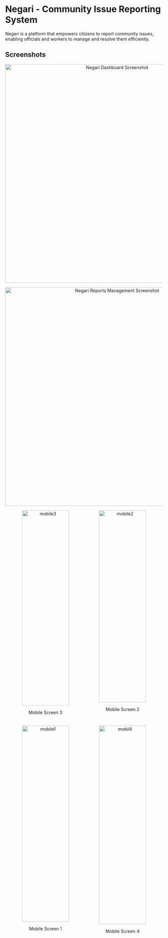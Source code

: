 # Negari - Community Issue Reporting System

Negari is a platform that empowers citizens to report community issues, enabling officials and workers to manage and resolve them efficiently.  


## Screenshots

<p align="center">
  <img src="https://github.com/user-attachments/assets/334b2606-a689-41b0-84b5-20c71058797e" alt="Negari Dashboard Screenshot" width="700" />
</p>

<p align="center">
  <img src="https://github.com/user-attachments/assets/b619908d-23ec-4644-9c3d-3cf8c545b9ff" alt="Negari Reports Management Screenshot" width="700" />
</p>
<div style="display: flex; flex-wrap: wrap; gap: 20px; justify-content: center;">

  <div style="flex: 0 0 45%; text-align: center;">
    <img width="150" height="624" alt="mobile3" src="https://github.com/user-attachments/assets/359cd89b-098e-4eb9-b354-877f1e080e5e" />
    <p>Mobile Screen 3</p>
  </div>

  <div style="flex: 0 0 45%; text-align: center;">
    <img width="150" height="614" alt="mobile2" src="https://github.com/user-attachments/assets/43f9635b-4fd7-462e-b41e-00187eae95ea" />
    <p>Mobile Screen 2</p>
  </div>

  <div style="flex: 0 0 45%; text-align: center;">
    <img width="150" height="627" alt="mobile1" src="https://github.com/user-attachments/assets/a6e77b5d-2694-4512-a7bd-a893a74de42f" />
    <p>Mobile Screen 1</p>
  </div>

  <div style="flex: 0 0 45%; text-align: center;">
    <img width="150" height="635" alt="mobil4" src="https://github.com/user-attachments/assets/37ea33eb-e4a2-491d-937e-e8f39b56d58e" />
    <p>Mobile Screen 4</p>
  </div>

</div>













